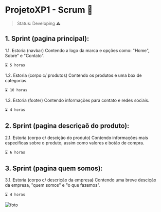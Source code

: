 # ProjetoXP1 - Scrum 📅

> Status: Developing ⚠️

## 1. Sprint (pagina principal):

 1.1.   Estoria (navbar)
        Contendo a logo da marca e opçôes como: "Home", Sobre" e "Contato".
    
    ⌛ 5 horas
    
 1.2.    Estoria (corpo c/ produtos)
         Contendo os produtos e uma box de categorias.
 
    ⌛ 10 horas
    
 1.3.    Estoria (footer)
         Contendo informações para contato e redes sociais.
 
    ⌛ 4 horas
  
## 2. Sprint (pagina descriçaõ do produto):

 2.1.    Estoria (corpo c/ descição do produto)
         Contendo informações mais especificas sobre o produto, assim como valores e botão de compra.
   
    ⌛ 6 horas

## 3. Sprint (pagina quem somos):

 3.1.    Estoria (corpo c/ descrição da empresa)
         Contendo uma breve descição da empresa, "quem somos" e "o que fazemos".

    ⌛ 4 horas
    
    
    
![foto](https://user-images.githubusercontent.com/29720117/134584989-b30a071b-c129-42e4-aee6-8572f00a0426.png)
